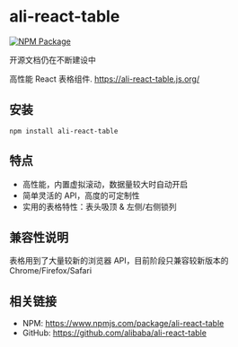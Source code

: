 # ali-react-table

[![NPM Package](https://img.shields.io/npm/v/ali-react-table.svg?style=flat-square)](https://www.npmjs.org/package/ali-react-table)

<p style={{ color: 'darkred', fontSize: 32, lineHeight: 2 }}>开源文档仍在不断建设中</p>

高性能 React 表格组件. https://ali-react-table.js.org/

## 安装

`npm install ali-react-table`

## 特点

- 高性能，内置虚拟滚动，数据量较大时自动开启
- 简单灵活的 API，高度的可定制性
- 实用的表格特性：表头吸顶 & 左侧/右侧锁列

## 兼容性说明

表格用到了大量较新的浏览器 API，目前阶段只兼容较新版本的 Chrome/Firefox/Safari

## 相关链接

- NPM: https://www.npmjs.com/package/ali-react-table
- GitHub: https://github.com/alibaba/ali-react-table
